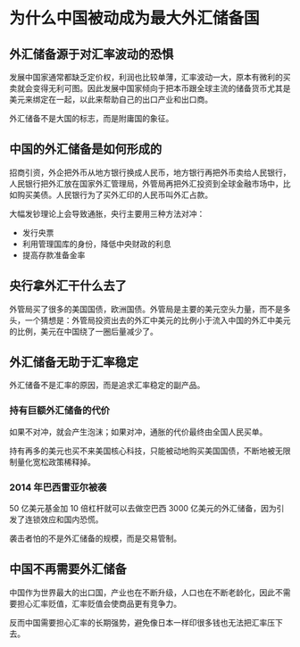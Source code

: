 # 为什么中国被动成为最大外汇储备国

## 外汇储备源于对汇率波动的恐惧

发展中国家通常都缺乏定价权，利润也比较单薄，汇率波动一大，原本有微利的买卖就会变得无利可图。因此发展中国家倾向于把本币跟全球主流的储备货币尤其是美元来绑定在一起，以此来帮助自己的出口产业和出口商。

外汇储备不是大国的标志，而是附庸国的象征。

## 中国的外汇储备是如何形成的

招商引资，外企把外币从地方银行换成人民币，地方银行再把外币卖给人民银行，人民银行把外汇放在国家外汇管理局，外管局再把外汇投资到全球金融市场中，比如购买美债。人民银行为了买外汇印的人民币叫外汇占款。

大幅发钞理论上会导致通胀，央行主要用三种方法对冲：

- 发行央票
- 利用管理国库的身份，降低中央财政的利息
- 提高存款准备金率

## 央行拿外汇干什么去了

外管局买了很多的美国国债，欧洲国债。外管局是主要的美元空头力量，而不是多头，一个猜想是：外管局投资出去的外汇中美元的比例小于流入中国的外汇中美元的比例，美元在中国绕了一圈后量减少了。

## 外汇储备无助于汇率稳定

外汇储备不是汇率的原因，而是追求汇率稳定的副产品。

### 持有巨额外汇储备的代价

如果不对冲，就会产生泡沫；如果对冲，通胀的代价最终由全国人民买单。

持有再多的美元也买不来美国核心科技，只能被动地购买美国国债，不断地被无限制量化宽松政策稀释掉。

### 2014 年巴西雷亚尔被袭

50 亿美元基金加 10 倍杠杆就可以去做空巴西 3000 亿美元的外汇储备，因为引发了连锁效应和国内恐慌。

袭击者怕的不是外汇储备的规模，而是交易管制。

## 中国不再需要外汇储备

中国作为世界最大的出口国，产业也在不断升级，人口也在不断老龄化，因此不需要担心汇率贬值，汇率贬值会使商品更有竞争力。

反而中国需要担心汇率的长期强势，避免像日本一样印很多钱也无法把汇率压下去。

